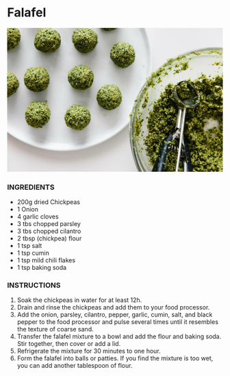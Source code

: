 # Falafel

![Image of falafel](./images/falafel.jpg)

### INGREDIENTS
* 200g dried Chickpeas
* 1 Onion
* 4 garlic cloves
* 3 tbs chopped parsley
* 3 tbs chopped cilantro
* 2 tbsp (chickpea) flour
* 1 tsp salt
* 1 tsp cumin
* 1 tsp mild chili flakes
* 1 tsp baking soda


### INSTRUCTIONS
1. Soak the chickpeas in water for at least 12h.
2. Drain and rinse the chickpeas and add them to your food processor.
3. Add the onion, parsley, cilantro, pepper, garlic, cumin, salt, and black pepper to the food processor and pulse several times until it resembles the texture of coarse sand.
4. Transfer the falafel mixture to a bowl and add the flour and baking soda. Stir together, then cover or add a lid.
5. Refrigerate the mixture for 30 minutes to one hour.
6. Form the falafel into balls or patties. If you find the mixture is too wet, you can add another tablespoon of flour.

